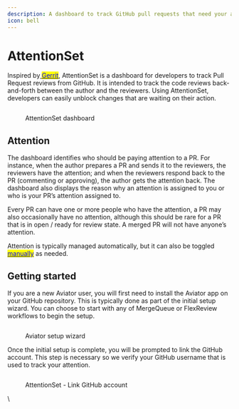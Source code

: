 ```yaml
---
description: A dashboard to track GitHub pull requests that need your attention.
icon: bell
---
```


# AttentionSet

Inspired by[ <mark style="color:blue;">Gerrit</mark>](https://gerrit-review.googlesource.com/Documentation/user-attention-set.html), AttentionSet is a dashboard for developers to track Pull Request reviews from GitHub. It is intended to track the code reviews back-and-forth between the author and the reviewers. Using AttentionSet, developers can easily unblock changes that are waiting on their action.

<figure><img src="../.gitbook/assets/AttentionSetattentionset (1) (1).png" alt=""><figcaption><p>AttentionSet dashboard</p></figcaption></figure>

## Attention

The dashboard identifies who should be paying attention to a PR. For instance, when the author prepares a PR and sends it to the reviewers, the reviewers have the attention; and when the reviewers respond back to the PR (commenting or approving), the author gets the attention back. The dashboard also displays the reason why an attention is assigned to you or who is your PR’s attention assigned to.

Every PR can have one or more people who have the attention, a PR may also occasionally have no attention, although this should be rare for a PR that is in open / ready for review state. A merged PR will not have anyone’s attention.

Attention is typically managed automatically, but it can also be toggled [<mark style="color:blue;">manually</mark>](manually-change-attention.md) as needed.

## Getting started

If you are a new Aviator user, you will first need to install the Aviator app on your GitHub repository. This is typically done as part of the initial setup wizard. You can choose to start with any of MergeQueue or FlexReview workflows to begin the setup.

<figure><img src="../.gitbook/assets/Screenshot 2024-03-06 at 3.44.52 PM.png" alt=""><figcaption><p>Aviator setup wizard</p></figcaption></figure>

Once the initial setup is complete, you will be prompted to link the GitHub account. This step is necessary so we verify your GitHub username that is used to track your attention.

<figure><img src="../.gitbook/assets/Screenshot 2024-03-06 at 3.45.28 PM.png" alt=""><figcaption><p>AttentionSet - Link GitHub account</p></figcaption></figure>

\
